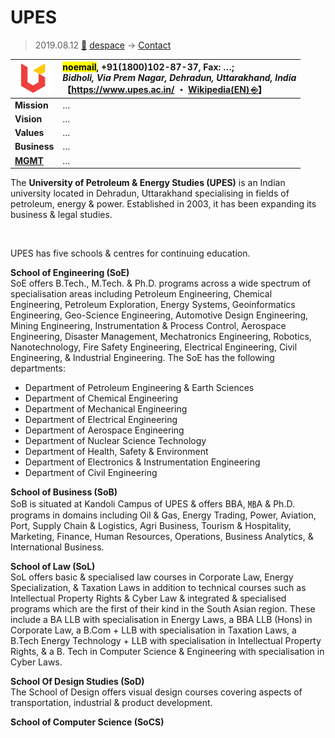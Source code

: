 # UPES
> 2019.08.12 [🚀](../../index/index.md) [despace](../index.md) → [Contact](../contact.md)

|[![](../f/con/u/upes_logo1_thumb.png)](../f/con/u/upes_logo1.png)|<mark>noemail</mark>, +91(1800)102-87-37, Fax: …;<br> *Bidholi, Via Prem Nagar, Dehradun, Uttarakhand, India*<br> 【<https://www.upes.ac.in/> ・ [Wikipedia(EN) ⎆](https://en.wikipedia.org/wiki/University_of_Petroleum_and_Energy_Studies)】|
|:--|:--|
|**Mission**|…|
|**Vision**|…|
|**Values**|…|
|**Business**|…|
|**[MGMT](../mgmt.md)**|…|

The **University of Petroleum & Energy Studies (UPES)** is an Indian university located in Dehradun, Uttarakhand specialising in fields of petroleum, energy & power. Established in 2003, it has been expanding its business & legal studies.


<p style="page-break-after:always"> </p>

UPES has five schools & centres for continuing education.

**School of Engineering (SoE)**  
SoE offers B.Tech., M.Tech. & Ph.D. programs across a wide spectrum of specialisation areas including Petroleum Engineering, Chemical Engineering, Petroleum Exploration, Energy Systems, Geoinformatics Engineering, Geo-Science Engineering, Automotive Design Engineering, Mining Engineering, Instrumentation & Process Control, Aerospace Engineering, Disaster Management, Mechatronics Engineering, Robotics, Nanotechnology, Fire Safety Engineering, Electrical Engineering, Civil Engineering, & Industrial Engineering. The SoE has the following departments:

   - Department of Petroleum Engineering & Earth Sciences
   - Department of Chemical Engineering
   - Department of Mechanical Engineering
   - Department of Electrical Engineering
   - Department of Aerospace Engineering
   - Department of Nuclear Science Technology
   - Department of Health, Safety & Environment
   - Department of Electronics & Instrumentation Engineering
   - Department of Civil Engineering

**School of Business (SoB)**  
SoB is situated at Kandoli Campus of UPES & offers BBA, ㎆A & Ph.D. programs in domains including Oil & Gas, Energy Trading, Power, Aviation, Port, Supply Chain & Logistics, Agri Business, Tourism & Hospitality, Marketing, Finance, Human Resources, Operations, Business Analytics, & International Business.

**School of Law (SoL)**  
SoL offers basic & specialised law courses in Corporate Law, Energy Specialization, & Taxation Laws in addition to technical courses such as Intellectual Property Rights & Cyber Law & integrated & specialised programs which are the first of their kind in the South Asian region. These include a BA LLB with specialisation in Energy Laws, a BBA LLB (Hons) in Corporate Law, a B.Com + LLB with specialisation in Taxation Laws, a B.Tech Energy Technology + LLB with specialisation in Intellectual Property Rights, & a B. Tech in Computer Science & Engineering with specialisation in Cyber Laws.

**School Of Design Studies (SoD)**  
The School of Design offers visual design courses covering aspects of transportation, industrial & product development.

**School of Computer Science (SoCS)**
